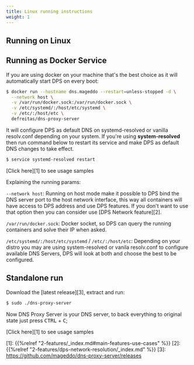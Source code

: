 ```yaml
---
title: Linux running instructions
weight: 1
---
```


## Running on Linux

## Running as Docker Service

If you are using docker on your machine that's the best choice as it will automatically start DPS on every boot:

```bash
$ docker run --hostname dns.mageddo --restart=unless-stopped -d \
  --network host \
  -v /var/run/docker.sock:/var/run/docker.sock \
  -v /etc/systemd/:/host/etc/systemd \
  -v /etc/:/host/etc \
  defreitas/dns-proxy-server
```

It will configure DPS as default DNS on systemd-resolved or vanilla resolv.conf depending on your system. 
If you're using **system-resolved** then run command below to restart its service
and make DPS as default DNS changes to take effect.

```bash
$ service systemd-resolved restart
```

[Click here][1] to see usage samples

Explaining the running params:

`--network host`: Running on host mode make it possible to DPS bind the
DNS server port to the host network interface, this way all containers will have access to DPS address
and use DPS features.
If you don't want to use that option then you can consider use [DPS Network feature][2].

`/var/run/docker.sock`: Docker socket, so DPS can query the running containers and solve their IP when asked.

`/etc/systemd/:/host/etc/systemd` / `/etc/:/host/etc`: Depending on your distro you may are using system-resolved or
vanila resolv.conf to configure available DNS Servers, DPS will look at both and choose the best to be configured.


## Standalone run

Download the [latest release][3], extract and run:
```bash
$ sudo ./dns-proxy-server
```
Now DNS Proxy Server is your DNS server, to back everything to original state just press <kbd>CTRL</kbd> + <kbd>C</kbd>;

[Click here][1] to see usage samples


[1]: {{%relref "2-features/_index.md#main-features-use-cases" %}}
[2]: {{%relref "2-features/dps-network-resolution/_index.md" %}}
[3]: https://github.com/mageddo/dns-proxy-server/releases
